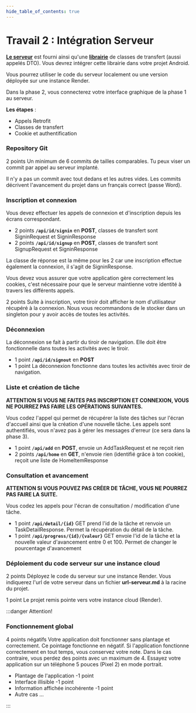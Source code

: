 ```yaml
---
hide_table_of_contents: true
---
```


# Travail 2 : Intégration Serveur

<Row>

<Column>

**[Le serveur](https://github.com/departement-info-cem/KickMyB-Server)** est fourni ainsi qu'une **[librairie](https://github.com/departement-info-cem/KickMyB-Library)** de classes de transfert (aussi appelés DTO). Vous devrez intégrer cette librairie dans votre projet Android.

Vous pourrez utiliser le code du serveur localement ou une version déployée sur une instance Render.

</Column>

<Column>

Dans la phase 2, vous connecterez votre interface graphique de la phase 1 au serveur.

**Les étapes** :

- Appels Retrofit
- Classes de transfert
- Cookie et authentification

</Column>

<Column>

### Repository Git

&#8203;<Highlight color="tip">2 points</Highlight> Un minimum de 6 commits de tailles comparables. Tu peux viser un commit par appel au serveur implanté.

Il n'y a pas un commit avec tout dedans et les autres vides. Les commits décrivent l'avancement du projet dans un français correct (passe Word).

</Column>

</Row>

<Row>

<Column>

### Inscription et connexion

Vous devez effectuer les appels de connexion et d'inscription depuis les écrans correspondant.

- &#8203;<Highlight color="tip">2 points</Highlight> **`/api/id/signin`** en **POST**, classes de transfert sont SigninRequest et SigninResponse
- &#8203;<Highlight color="tip">2 points</Highlight> **`/api/id/signup`** en **POST**, classes de transfert sont SignupRequest et SigninResponse

La classe de réponse est la même pour les 2 car une inscription effectue également la connexion, il s'agit de SigninResponse.

Vous devez vous assurer que votre application gère correctement les cookies, c'est nécessaire pour que le serveur maintienne votre identité à travers les différents appels.

&#8203;<Highlight color="tip">2 points</Highlight> Suite à inscription, votre tiroir doit afficher le nom d'utilisateur récupéré à la connexion. Nous vous recommandons de le stocker dans un singleton pour y avoir accès de toutes les activités.

</Column>

<Column>

### Déconnexion

La déconnexion se fait à partir du tiroir de navigation. Elle doit être fonctionnelle dans toutes les activités avec le tiroir.

- &#8203;<Highlight color="tip">1 point</Highlight> **`/api/id/signout`** en **POST**
- &#8203;<Highlight color="tip">1 point</Highlight> La déconnexion fonctionne dans toutes les activités avec tiroir de navigation.

</Column>

<Column>

### Liste et création de tâche

**ATTENTION SI VOUS NE FAITES PAS INSCRIPTION ET CONNEXION, VOUS NE POURREZ PAS FAIRE LES OPÉRATIONS SUIVANTES.**

Vous codez l'appel qui permet de récupérer la liste des tâches sur l'écran d'accueil ainsi que la création d'une nouvelle tâche. Les appels sont authentifiés, vous n'avez pas à gérer les messages d'erreur (ce sera dans la phase 3).

- &#8203;<Highlight color="tip">1 point</Highlight> **`/api/add`** en **POST**, envoie un AddTaskRequest et ne reçoit rien
- &#8203;<Highlight color="tip">2 points</Highlight> **`/api/home`** en **GET**, n'envoie rien (identifié grâce à ton cookie), reçoit une liste de HomeItemResponse

</Column>

</Row>

<Row>

<Column>

### Consultation et avancement

**ATTENTION SI VOUS POUVEZ PAS CRÉER DE TÂCHE, VOUS NE POURREZ PAS FAIRE LA SUITE.**

Vous codez les appels pour l'écran de consultation / modification d'une tâche.

- &#8203;<Highlight color="tip">1 point</Highlight> **`/api/detail/{id}`** GET prend l'id de la tâche et renvoie un TaskDetailResponse. Permet la récupération du détail de la tâche.
- &#8203;<Highlight color="tip">1 point</Highlight> **`/api/progress/{id}/{valeur}`** GET envoie l'id de la tâche et la nouvelle valeur d'avancement entre 0 et 100. Permet de changer le pourcentage d'avancement

</Column>

<Column>

### Déploiement du code serveur sur une instance cloud

<Highlight color="tip">2 points</Highlight> Déployez le code du serveur sur une instance Render.
Vous indiquerez l'url de votre serveur dans un fichier **url-serveur.md** à la racine du projet.


<Highlight color="tip">1 point</Highlight> Le projet remis pointe vers votre instance cloud (Render).

</Column>

<Column/>

</Row>

:::danger Attention!

### Fonctionnement global

&#8203;<Highlight color="danger">4 points négatifs</Highlight> Votre application doit fonctionner sans plantage et correctement. Ce pointage fonctionne en négatif. Si l'application fonctionne correctement en tout temps, vous conservez votre note. Dans le cas contraire, vous perdez des points avec un maximum de 4. Essayez votre application sur un téléphone 5 pouces (Pixel 2) en mode portrait.

- Plantage de l'application <Highlight color="danger">-1 point</Highlight>
- Interface illisible <Highlight color="danger">-1 point</Highlight>
- Information affichée incohérente <Highlight color="danger">-1 point</Highlight>
- Autre cas ...

:::
